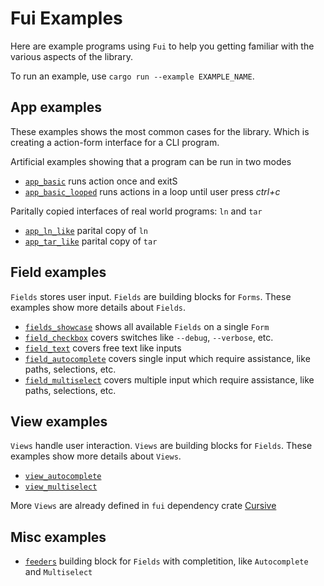 # Fui Examples

Here are example programs using `Fui` to help you getting familiar with the
various aspects of the library.

To run an example, use `cargo run --example EXAMPLE_NAME`.

## App examples

These examples shows the most common cases for the library.
Which is creating a action-form interface for a CLI program.

Artificial examples showing that a program can be run in two modes 

* [`app_basic`](app_basic.rs) runs action once and exitS
* [`app_basic_looped`](app_basic_looped.rs) runs actions in a loop until user press *ctrl+c*

Paritally copied interfaces of real world programs: `ln` and `tar`

* [`app_ln_like`](app_ln_like.rs) parital copy of `ln`
* [`app_tar_like`](app_tar_like.rs) parital copy of `tar`


## Field examples

`Fields` stores user input. `Fields` are building blocks for `Forms`.
These examples show more details about `Fields`.

* [`fields_showcase`](fields_showcase.rs) shows all available `Fields` on a single `Form`
* [`field_checkbox`](field_checkbox.rs) covers switches like `--debug`,  `--verbose`, etc.
* [`field_text`](field_text.rs) covers free text like inputs
* [`field_autocomplete`](field_autocomplete.rs) covers single input which require assistance, like paths, selections, etc.
* [`field_multiselect`](field_multiselect.rs) covers multiple input which require assistance, like paths, selections, etc.


## View examples

`Views` handle user interaction. `Views` are building blocks for `Fields`.
These examples show more details about `Views`.

* [`view_autocomplete`](view_autocomplete.rs) 
* [`view_multiselect`](view_multiselect.rs)

More `Views` are already defined in `fui` dependency crate [Cursive](http://docs.rs/cursive)



## Misc examples

* [`feeders`](feeders.rs) building block for `Fields` with completition, like `Autocomplete` and `Multiselect`

